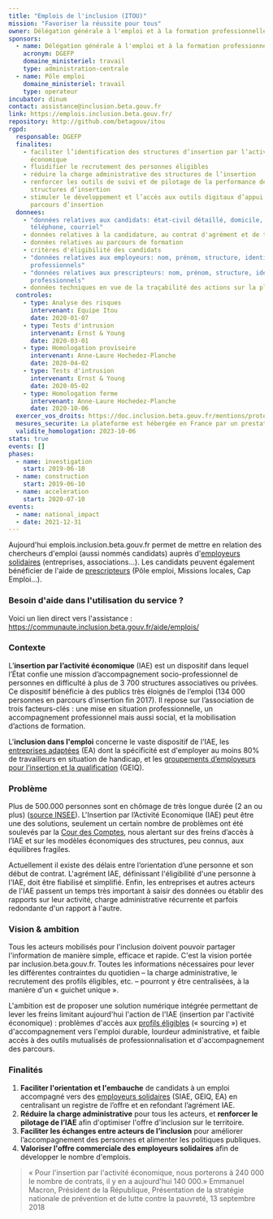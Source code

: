 ```yaml
---
title: "Emplois de l'inclusion (ITOU)"
mission: "Favoriser la réussite pour tous"
owner: Délégation générale à l'emploi et à la formation professionnelle
sponsors:
  - name: Délégation générale à l'emploi et à la formation professionnelle
    acronym: DGEFP
    domaine_ministeriel: travail
    type: administration-centrale
  - name: Pôle emploi
    domaine_ministeriel: travail
    type: operateur
incubator: dinum
contact: assistance@inclusion.beta.gouv.fr 
link: https://emplois.inclusion.beta.gouv.fr/
repository: http://github.com/betagouv/itou
rgpd:
  responsable: DGEFP
  finalites:
    - faciliter l’identification des structures d’insertion par l’activité
      économique
    - fluidifier le recrutement des personnes éligibles
    - réduire la charge administrative des structures de l’insertion
    - renforcer les outils de suivi et de pilotage de la performance des
      structures d’insertion
    - stimuler le développement et l’accès aux outils digitaux d’appui aux
      parcours d’insertion
  donnees:
    - "données relatives aux candidats: état-civil détaillé, domicile,
      téléphone, courriel"
    - données relatives à la candidature, au contrat d'agrément et de travail
    - données relatives au parcours de formation
    - critères d'éligibilité des candidats
    - "données relatives aux employeurs: nom, prénom, structure, identifiants
      professionnels"
    - "données relatives aux prescripteurs: nom, prénom, structure, identifiants
      professionnels"
    - données techniques en vue de la traçabilité des actions sur la plateforme
  controles:
    - type: Analyse des risques
      intervenant: Equipe Itou
      date: 2020-01-07
    - type: Tests d'intrusion
      intervenant: Ernst & Young
      date: 2020-03-01
    - type: Homologation provisoire
      intervenant: Anne-Laure Hochedez-Planche
      date: 2020-04-02
    - type: Tests d'intrusion
      intervenant: Ernst & Young
      date: 2020-05-02
    - type: Homologation ferme
      intervenant: Anne-Laure Hochedez-Planche
      date: 2020-10-06
  exercer_vos_droits: https://doc.inclusion.beta.gouv.fr/mentions/protection-des-donnees
  mesures_securite: La plateforme est hébergée en France par un prestataire certifié ISO.
  validite_homologation: 2023-10-06
stats: true
events: []
phases:
  - name: investigation
    start: 2019-06-10
  - name: construction
    start: 2019-06-10
  - name: acceleration
    start: 2020-07-10
events: 
  - name: national_impact
  - date: 2021-12-31
---
```

Aujourd'hui emplois.inclusion.beta.gouv.fr permet de mettre en relation des chercheurs d'emploi (aussi nommés candidats) auprès d'[employeurs solidaires](https://doc.inclusion.beta.gouv.fr/pourquoi-cette-plateforme/les-acteurs/employeurs-solidaires) (entreprises, associations...). Les candidats peuvent également bénéficier de l'aide de [prescripteurs](https://doc.inclusion.beta.gouv.fr/pourquoi-cette-plateforme/les-acteurs/prescripteurs-habilites) (Pôle emploi, Missions locales, Cap Emploi...).

### Besoin d'aide dans l'utilisation du service ? 
Voici un lien direct vers l'assistance : https://communaute.inclusion.beta.gouv.fr/aide/emplois/

### Contexte

L’**insertion par l’activité économique** (IAE) est un dispositif dans lequel l’État
confie une mission d’accompagnement socio-professionnel de personnes en difficulté à plus de 3 700 structures associatives ou privées. Ce dispositif bénéficie à des publics très éloignés de l’emploi (134 000 personnes en parcours d’insertion fin 2017). Il repose sur l’association de trois facteurs-clés : une mise en situation professionnelle, un accompagnement professionnel mais aussi social, et la mobilisation d’actions de formation. 

L'**inclusion dans l'emploi** concerne le vaste dispositif de l'IAE, les [entreprises adaptées](https://travail-emploi.gouv.fr/emploi/emploi-et-handicap/article/emploi-et-handicap-les-entreprises-adaptees-ea) (EA) dont la spécificité est d'employer au moins 80% de travailleurs en situation de handicap, et les [groupements d’employeurs pour l’insertion et la qualification](https://travail-emploi.gouv.fr/emploi/insertion-activite-economique/article/groupements-d-employeurs-pour-l-insertion-et-la-qualification-geiq) (GEIQ).

### Problème

Plus de 500.000 personnes sont en chômage de très longue durée (2 an ou plus) ([source INSEE](https://www.insee.fr/fr/statistiques/2417491#tableau-figure1)). L'Insertion par l’Activité Economique (IAE) peut être une des solutions, seulement un certain nombre de problèmes ont été soulevés par la [Cour des Comptes](https://www.ccomptes.fr/system/files/2019-01/20190115-rapport-insertion-chomeurs.pdf), nous alertant sur des freins d’accès à l’IAE et sur les modèles économiques des structures, peu connus, aux équilibres fragiles. 

Actuellement il existe des délais entre l’orientation d’une personne et son début de contrat. L'agrément IAE, définissant l'éligibilité d'une personne à l'IAE, doit être fiabilisé et simplifié. Enfin, les entreprises et autres acteurs de l'IAE passent un temps très important à saisir des données ou établir des rapports sur leur activité, charge administrative récurrente et parfois redondante d'un rapport à l'autre.

### Vision & ambition

Tous les acteurs mobilisés pour l'inclusion doivent pouvoir partager l'information de manière simple, efficace et rapide. C'est la vision portée par inclusion.beta.gouv.fr. Toutes les informations nécessaires pour lever les différentes contraintes du quotidien – la charge administrative, le recrutement des profils éligibles, etc. – pourront y être centralisées, à la manière d'un « guichet unique ».

L'ambition est de proposer une solution numérique intégrée permettant de lever les freins limitant aujourd'hui l'action de l'IAE (insertion par l'activité économique) : problèmes d'accès aux [profils éligibles](https://doc.inclusion.beta.gouv.fr/pourquoi-cette-plateforme/les-acteurs/qui-peut-beneficier-des-contrats-dinsertion-par-lactivite-economique) (« sourcing ») et d'accompagnement vers l'emploi durable, lourdeur administrative, et faible accès à des outils mutualisés de professionnalisation et d'accompagnement des parcours.

### Finalités

1. **Faciliter l'orientation et l'embauche** de candidats à un emploi accompagné vers des [employeurs solidaires](https://doc.inclusion.beta.gouv.fr/presentation/employeurs-solidaires) (SIAE, GEIQ, EA) en centralisant un registre de l’offre et en refondant l’agrément IAE.
2. **Réduire la charge administrative** pour tous les acteurs, et **renforcer le pilotage de l’IAE** afin d'optimiser l'offre d'inclusion sur le territoire.
3. **Faciliter les échanges entre acteurs de l’inclusion** pour améliorer l’accompagnement des personnes et alimenter les politiques publiques.
4. **Valoriser l'offre commerciale des employeurs solidaires** afin de développer le nombre d'emplois.

> « Pour l'insertion par l'activité économique, nous porterons à 240 000 le nombre de contrats, il y en a aujourd'hui 140 000.» 
> Emmanuel Macron, Président de la République, Présentation de la stratégie nationale de prévention et de lutte contre la pauvreté, 13 septembre 2018
